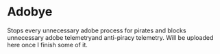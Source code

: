 # Adobye
Stops every unnecessary adobe process for pirates and blocks unnecessary adobe telemetryand anti-piracy telemetry. Will be uploaded here once I finish some of it.

